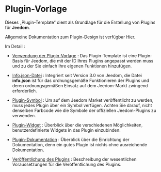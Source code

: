 # Plugin-Vorlage

Dieses „Plugin-Template“ dient als Grundlage für die Erstellung von Plugins für **Jeedom**.

Allgemeine Dokumentation zum Plugin-Design ist verfügbar [Hier](https://doc.jeedom.com/de_DE/dev/).

Im Detail :   
* [Verwendung der Plugin-Vorlage](https://doc.jeedom.com/de_DE/dev/plugin_template) : Das Plugin-Template ist eine Plugin-Basis für Jeedom, die mit der ID Ihres Plugins angepasst werden muss und zu der Sie einfach Ihre eigenen Funktionen hinzufügen.

* [Info.json-Datei](https://doc.jeedom.com/de_DE/dev/structure_info_json) : Integriert seit Version 3.0 von Jeedom, die Datei **info.json** ist für das ordnungsgemäße Funktionieren der Plugins und deren ordnungsgemäßen Einsatz auf dem Jeedom-Markt zwingend erforderlich.

* [Plugin-Symbol](https://doc.jeedom.com/de_DE/dev/Icone_de_plugin) : Um auf dem Jeedom Market veröffentlicht zu werden, muss jedes Plugin über ein Symbol verfügen. Achten Sie darauf, nicht denselben Farbcode wie die Symbole der offiziellen Jeedom-Plugins zu verwenden.

* [Plugin-Widget](https://doc.jeedom.com/de_DE/dev/widget_plugin) : Überblick über die verschiedenen Möglichkeiten, benutzerdefinierte Widgets in das Plugin einzubinden.

* [Plugin-Dokumentation](https://doc.jeedom.com/de_DE/dev/documentation_plugin) : Überblick über die Einrichtung der Dokumentation, denn ein gutes Plugin ist nichts ohne ausreichende Dokumentation.

* [Veröffentlichung des Plugins](https://doc.jeedom.com/de_DE/dev/publication_plugin) : Beschreibung der wesentlichen Voraussetzungen für die Veröffentlichung des Plugins.
